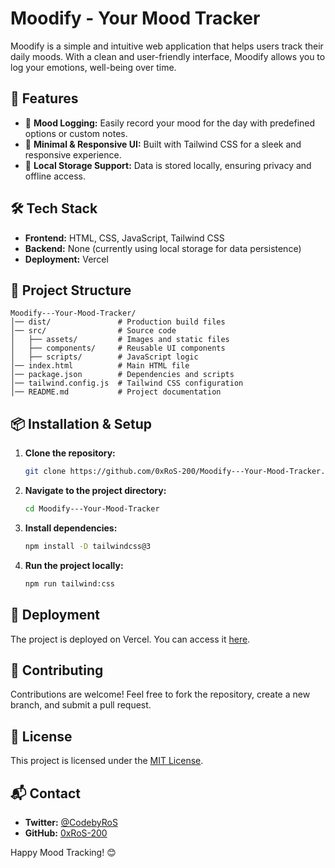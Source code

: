 # Moodify - Your Mood Tracker

Moodify is a simple and intuitive web application that helps users track their daily moods. With a clean and user-friendly interface, Moodify allows you to log your emotions, well-being over time.

## 🚀 Features
- 📌 **Mood Logging:** Easily record your mood for the day with predefined options or custom notes.
- 🎨 **Minimal & Responsive UI:** Built with Tailwind CSS for a sleek and responsive experience.
- 🔐 **Local Storage Support:** Data is stored locally, ensuring privacy and offline access.

## 🛠 Tech Stack
- **Frontend:** HTML, CSS, JavaScript, Tailwind CSS
- **Backend:** None (currently using local storage for data persistence)
- **Deployment:** Vercel

## 📂 Project Structure
```
Moodify---Your-Mood-Tracker/
│── dist/               # Production build files
│── src/                # Source code
│   ├── assets/         # Images and static files
│   ├── components/     # Reusable UI components
│   ├── scripts/        # JavaScript logic
│── index.html          # Main HTML file
│── package.json        # Dependencies and scripts
│── tailwind.config.js  # Tailwind CSS configuration
│── README.md           # Project documentation
```

## 📦 Installation & Setup
1. **Clone the repository:**
   ```sh
   git clone https://github.com/0xRoS-200/Moodify---Your-Mood-Tracker.git
   ```
2. **Navigate to the project directory:**
   ```sh
   cd Moodify---Your-Mood-Tracker
   ```
3. **Install dependencies:**
   ```sh
   npm install -D tailwindcss@3
   ```
4. **Run the project locally:**
   ```sh
   npm run tailwind:css
   ```

## 🚀 Deployment
The project is deployed on Vercel. You can access it [here](https://moodify-your-mood-tracker.vercel.app).

## 🌟 Contributing
Contributions are welcome! Feel free to fork the repository, create a new branch, and submit a pull request.

## 📜 License
This project is licensed under the [MIT License](LICENSE).

## 📬 Contact
- **Twitter:** [@CodebyRoS](https://twitter.com/CodebyRoS)
- **GitHub:** [0xRoS-200](https://github.com/0xRoS-200)

Happy Mood Tracking! 😊

